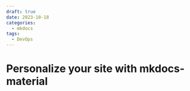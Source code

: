 ```yaml
---
draft: true 
date: 2023-10-18
categories:
  - mkdocs
tags:  
  - DevOps  
---
```


# Personalize your site with mkdocs-material


